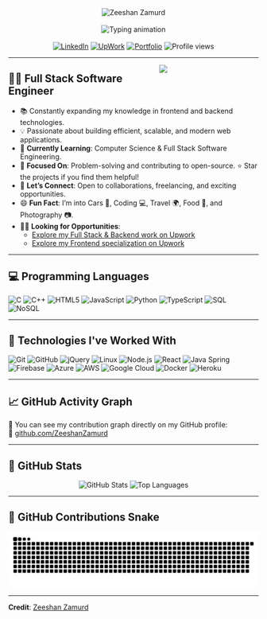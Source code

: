 <div align="center">
  <img src="https://avatars.githubusercontent.com/u/72025353?v=4" alt="Zeeshan Zamurd" height="200" />
</div>

<br />

<div align="center">
  <img src="https://readme-typing-svg.herokuapp.com?color=%236FDA44&size=32&center=true&vCenter=true&width=600&height=50&lines=Hello+I'm+Zeeshan+Zamurd+%F0%9F%91%8B;Full+Stack+Developer;Frontend+Engineer;Backend+Engineer;Problem+Solver;Freelancer;Open-Source+Advocate" alt="Typing animation" />
</div>

<br />

<div align="center">
  <a href="https://www.linkedin.com/in/zeeshan-z-622718201/"><img src="https://img.shields.io/badge/Linkedin-0077b5?style=flat&logo=linkedin" alt="LinkedIn" /></a>
  <a href="https://www.upwork.com/freelancers/~01aba8081eb0b2fb25"><img src="https://img.shields.io/badge/Upwork-494949?style=flat&logo=upwork" alt="UpWork" /></a>
  <a href="https://zeeshan-zamurd.site"><img src="https://img.shields.io/badge/Portfolio-0e75b6?style=flat&logo=Google-Chrome&logoColor=white" alt="Portfolio" /></a>
  <img src="https://komarev.com/ghpvc/?username=ZeeshanZamurd&label=Profile%20views&color=0e75b6&style=flat" alt="Profile views" />
</div>

---

<img src="https://media.giphy.com/media/Ah3zHH7hvsSB2/giphy.gif" align="right" width="200" />

## 👨‍💻 Full Stack Software Engineer

- 📚 Constantly expanding my knowledge in frontend and backend technologies.
- 💡 Passionate about building efficient, scalable, and modern web applications.
- 🌱 **Currently Learning**: Computer Science & Full Stack Software Engineering.
- 🎯 **Focused On**: Problem-solving and contributing to open-source. ⭐️ Star the projects if you find them helpful!
- 💬 **Let’s Connect**: Open to collaborations, freelancing, and exciting opportunities.
- 😄 **Fun Fact**: I’m into Cars 🚗, Coding 💻, Travel 🌍, Food 🍱, and Photography 📷.
- 👨‍💻 **Looking for Opportunities**:  
  - [Explore my Full Stack & Backend work on Upwork](https://www.upwork.com/freelancers/~01aba8081eb0b2fb25)  
  - [Explore my Frontend specialization on Upwork](https://www.upwork.com/freelancers/~01aba8081eb0b2fb25)

---

## 💻 Programming Languages

![C](https://img.shields.io/badge/-C-000000?style=flat&logo=c)
![C++](https://img.shields.io/badge/-C++-000000?style=flat&logo=c%2B%2B)
![HTML5](https://img.shields.io/badge/-HTML5-000000?style=flat&logo=html5)
![JavaScript](https://img.shields.io/badge/-JavaScript-000000?style=flat&logo=javascript)
![Python](https://img.shields.io/badge/-Python-000000?style=flat&logo=python)
![TypeScript](https://img.shields.io/badge/-TypeScript-000000?style=flat&logo=typescript)
![SQL](https://img.shields.io/badge/-SQL-000000?style=flat&logo=postgresql)
![NoSQL](https://img.shields.io/badge/-MongoDB-000000?style=flat&logo=mongodb)

---

## 🚀 Technologies I've Worked With

![Git](https://img.shields.io/badge/-Git-222222?style=flat&logo=git&logoColor=F05032)
![GitHub](https://img.shields.io/badge/-GitHub-222222?style=flat&logo=github&logoColor=181717)
![jQuery](https://img.shields.io/badge/-jQuery-222222?style=flat&logo=jQuery&logoColor=0769AD)
![Linux](https://img.shields.io/badge/-Linux-222222?style=flat&logo=linux&logoColor=FCC624)
![Node.js](https://img.shields.io/badge/-Node.js-222222?style=flat&logo=node.js&logoColor=339933)
![React](https://img.shields.io/badge/-React-222222?style=flat&logo=React&logoColor=61DAFB)
![Java Spring](https://img.shields.io/badge/-Spring-222222?style=flat&logo=spring&logoColor=6DB33F)
![Firebase](https://img.shields.io/badge/Firebase-222222?style=flat-square&logo=firebase)
![Azure](https://img.shields.io/badge/Microsoft%20Azure-222222?style=flat-square&logo=microsoft-azure)
![AWS](https://img.shields.io/badge/-Amazon%20Web%20Services-222222?style=flat-square&logo=Amazon-Web-Services)
![Google Cloud](https://img.shields.io/badge/Google%20Cloud-black?style=flat-square&logo=google-cloud)
![Docker](https://img.shields.io/badge/-Docker-black?style=flat-square&logo=docker)
![Heroku](https://img.shields.io/badge/-Heroku-222222?style=flat-square&logo=heroku)

---

## 📈 GitHub Activity Graph

📌 You can see my contribution graph directly on my GitHub profile:  
🔗 [github.com/ZeeshanZamurd](https://github.com/ZeeshanZamurd)

---

## 🧠 GitHub Stats

<div align="center">
  <img src="https://github-readme-stats.vercel.app/api?username=ZeeshanZamurd&show_icons=true&theme=github_dark" alt="GitHub Stats" />
  <img src="https://github-readme-stats.vercel.app/api/top-langs/?username=ZeeshanZamurd&layout=compact&theme=github_dark" alt="Top Languages" />
</div>

---

## 🐍 GitHub Contributions Snake

<p align="center">
  <img src="https://github.com/7oSkaaa/7oSkaaa/blob/output/github-contribution-grid-snake.svg" alt="Snake animation"/>
</p>

---

**Credit**: [Zeeshan Zamurd](https://github.com/ZeeshanZamurd)
